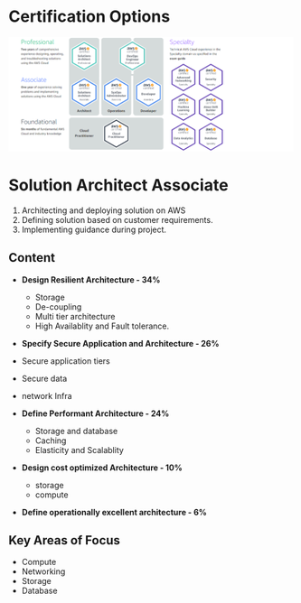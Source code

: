 # Certification Options
<img src="https://github.com/Mayank-Mehta/AWS-CSA-Associate/blob/master/Certification_options.PNG">

# Solution Architect Associate

1. Architecting and deploying solution on AWS
2. Defining solution based on customer requirements.
3. Implementing guidance during project.

## Content
 * **Design Resilient Architecture - 34%**
   * Storage
   * De-coupling
   * Multi tier architecture
   * High Availablity and Fault tolerance.
 
 * **Specify Secure Application and Architecture - 26%**  
  * Secure application tiers  
  * Secure data  
  * network Infra  
  
* **Define Performant Architecture - 24%**
  * Storage and database
  * Caching
  * Elasticity and Scalablity

* **Design cost optimized Architecture - 10%**
  * storage
  * compute

* **Define operationally excellent architecture - 6%**
  
## Key Areas of Focus  
  * Compute  
  * Networking  
  * Storage  
  * Database  
